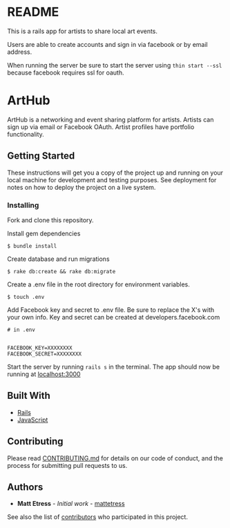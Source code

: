 # README

This is a rails app for artists to share local art events.

Users are able to create accounts and sign in via facebook or by email address.

When running the server be sure to start the server using `thin start --ssl` because facebook requires ssl for oauth.

# ArtHub

ArtHub is a networking and event sharing platform for artists. Artists can sign up via email or Facebook OAuth. Artist profiles have portfolio functionality.

## Getting Started

These instructions will get you a copy of the project up and running on your local machine for development and testing purposes. See deployment for notes on how to deploy the project on a live system.

### Installing

Fork and clone this repository.

Install gem dependencies

```
$ bundle install
```

Create database and run migrations

```
$ rake db:create && rake db:migrate
```

Create a .env file in the root directory for environment variables.

```
$ touch .env
```

Add Facebook key and secret to .env file.  Be sure to replace the X's with your own info.  Key and secret can be created at developers.facebook.com

```
# in .env


FACEBOOK_KEY=XXXXXXXX
FACEBOOK_SECRET=XXXXXXXX
```

Start the server by running `rails s` in the terminal. The app should now be running at [localhost:3000](http://localhost:3000/)

## Built With

* [Rails](https://guides.rubyonrails.org/)
* [JavaScript](https://devdocs.io/javascript/)

## Contributing

Please read [CONTRIBUTING.md](https://github.com/mattetress/arthub-rails/blob/master/contributing.md) for details on our code of conduct, and the process for submitting pull requests to us.

## Authors

* **Matt Etress** - *Initial work* - [mattetress](https://github.com/mattetress)

See also the list of [contributors](https://github.com/mattetress/arthub-rails/contributors) who participated in this project.
